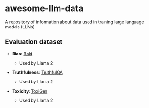 # awesome-llm-data
A repository of information about data used in training large language models (LLMs)


## Evaluation dataset
* **Bias**: [Bold](https://arxiv.org/pdf/2101.11718)
  * Used by Llama 2
 
* **Truthfulness**: [TruthfulQA](https://arxiv.org/pdf/2109.07958)
  * Used by Llama 2
 
* **Toxicity**: [ToxiGen](https://arxiv.org/pdf/2203.09509)
  * Used by Llama 2
